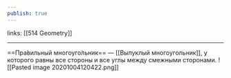 ```yaml
---
publish: true
---
```

links: [[514 Geometry]]

---


==Пра́вильный многоуго́льник== — [[Выпуклый многоугольник]], у которого равны все стороны и все углы между смежными сторонами.
![[Pasted image 20201004120422.png]]